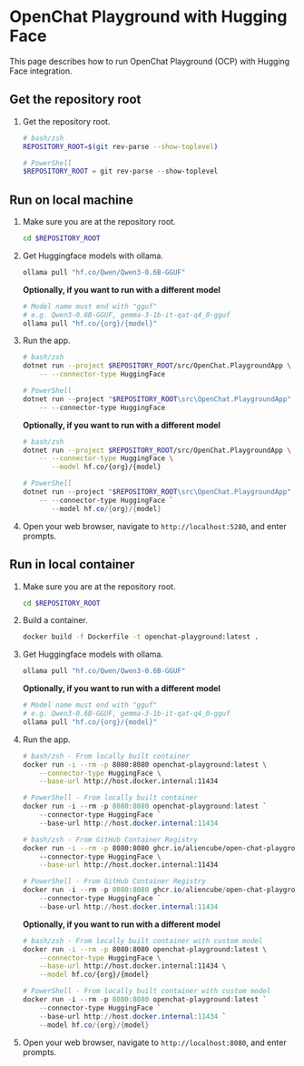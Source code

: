 # OpenChat Playground with Hugging Face

This page describes how to run OpenChat Playground (OCP) with Hugging Face integration.

## Get the repository root

1. Get the repository root.

    ```bash
    # bash/zsh
    REPOSITORY_ROOT=$(git rev-parse --show-toplevel)
    ```

    ```powershell
    # PowerShell
    $REPOSITORY_ROOT = git rev-parse --show-toplevel
    ```

## Run on local machine

1. Make sure you are at the repository root.

    ```bash
    cd $REPOSITORY_ROOT
    ```

1. Get Huggingface models with ollama.

    ```bash
    ollama pull "hf.co/Qwen/Qwen3-0.6B-GGUF"
    ```

    **Optionally, if you want to run with a different model**


    ```bash
    # Model name must end with "gguf"
    # e.g. Qwen3-0.6B-GGUF, gemma-3-1b-it-qat-q4_0-gguf
    ollama pull "hf.co/{org}/{model}"
    ```

1. Run the app.

    ```bash
    # bash/zsh
    dotnet run --project $REPOSITORY_ROOT/src/OpenChat.PlaygroundApp \
        -- --connector-type HuggingFace
    ```

    ```powershell
    # PowerShell
    dotnet run --project "$REPOSITORY_ROOT\src\OpenChat.PlaygroundApp" ` 
        -- --connector-type HuggingFace
    ```

    **Optionally, if you want to run with a different model**

    ```bash
    # bash/zsh
    dotnet run --project $REPOSITORY_ROOT/src/OpenChat.PlaygroundApp \
        -- --connector-type HuggingFace \
           --model hf.co/{org}/{model}
    ```

    ```powershell
    # PowerShell
    dotnet run --project "$REPOSITORY_ROOT\src\OpenChat.PlaygroundApp" ` 
        -- --connector-type HuggingFace `
           --model hf.co/{org}/{model}
    ```

1. Open your web browser, navigate to `http://localhost:5280`, and enter prompts.

## Run in local container

1. Make sure you are at the repository root.

    ```bash
    cd $REPOSITORY_ROOT
    ```

1. Build a container.

    ```bash
    docker build -f Dockerfile -t openchat-playground:latest .
    ```

1. Get Huggingface models with ollama.

    ```bash
    ollama pull "hf.co/Qwen/Qwen3-0.6B-GGUF"
    ```

    **Optionally, if you want to run with a different model**

    ```bash
    # Model name must end with "gguf"
    # e.g. Qwen3-0.6B-GGUF, gemma-3-1b-it-qat-q4_0-gguf
    ollama pull "hf.co/{org}/{model}"
    ```

1. Run the app.

    ```bash
    # bash/zsh - From locally built container
    docker run -i --rm -p 8080:8080 openchat-playground:latest \
        --connector-type HuggingFace \
        --base-url http://host.docker.internal:11434
    ```

    ```powershell
    # PowerShell - From locally built container
    docker run -i --rm -p 8080:8080 openchat-playground:latest `
        --connector-type HuggingFace `
        --base-url http://host.docker.internal:11434
    ```

    ```bash
    # bash/zsh - From GitHub Container Registry
    docker run -i --rm -p 8080:8080 ghcr.io/aliencube/open-chat-playground/openchat-playground:latest \ 
        --connector-type HuggingFace \
        --base-url http://host.docker.internal:11434
    ```

    ```powershell
    # PowerShell - From GitHub Container Registry
    docker run -i --rm -p 8080:8080 ghcr.io/aliencube/open-chat-playground/openchat-playground:latest `
        --connector-type HuggingFace `
        --base-url http://host.docker.internal:11434
    ```

    **Optionally, if you want to run with a different model**

    ```bash
    # bash/zsh - From locally built container with custom model
    docker run -i --rm -p 8080:8080 openchat-playground:latest \
        --connector-type HuggingFace \
        --base-url http://host.docker.internal:11434 \
        --model hf.co/{org}/{model}
    ```

    ```powershell
    # PowerShell - From locally built container with custom model
    docker run -i --rm -p 8080:8080 openchat-playground:latest `
        --connector-type HuggingFace `
        --base-url http://host.docker.internal:11434 `
        --model hf.co/{org}/{model}
    ```

1. Open your web browser, navigate to `http://localhost:8080`, and enter prompts.

